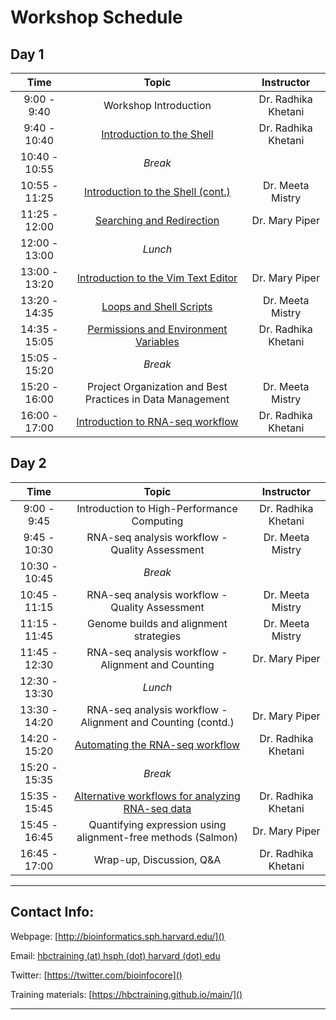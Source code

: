 # Workshop Schedule

## Day 1

| Time            |  Topic  | Instructor |
|:-----------:|:------------------------------------------------:|:--------:|
| 9:00 - 9:40 | Workshop Introduction | Dr. Radhika Khetani |
| 9:40 - 10:40 | [Introduction to the Shell](../lessons/01_the_filesystem.md) | Dr. Radhika Khetani |
| 10:40 - 10:55 | *Break* | |
| 10:55 - 11:25 | [Introduction to the Shell (cont.)](../lessons/01_the_filesystem.md) | Dr. Meeta Mistry |
| 11:25 - 12:00 | [Searching and Redirection](../lessons/02_searching_files.md) | Dr. Mary Piper |
| 12:00 - 13:00 | *Lunch* | |
| 13:00 - 13:20 | [Introduction to the Vim Text Editor](../lessons/03_vim.md) | Dr. Mary Piper |
| 13:20 - 14:35 | [Loops and Shell Scripts](../lessons/04_loops_and_scripts.md) | Dr. Meeta Mistry |
| 14:35 - 15:05 | [Permissions and Environment Variables](../lessons/05_permissions_and_environment_variables.md) | Dr. Radhika Khetani |
| 15:05 - 15:20 | *Break* | |
| 15:20 - 16:00 | Project Organization and Best Practices in Data Management | Dr. Meeta Mistry |
| 16:00 - 17:00 | [Introduction to RNA-seq workflow](../lectures/rna-seq_design.pdf) | Dr. Radhika Khetani |

## Day 2

| Time            |   Topic  | Instructor |
|:------------------------:|:----------:|:--------:|
| 9:00 - 9:45 | Introduction to High-Performance Computing | Dr. Radhika Khetani |
| 9:45 - 10:30 | RNA-seq analysis workflow - Quality Assessment | Dr. Meeta Mistry |
| 10:30 - 10:45 | *Break* | |
| 10:45 - 11:15 | RNA-seq analysis workflow - Quality Assessment | Dr. Meeta Mistry |
| 11:15 - 11:45 | Genome builds and alignment strategies| Dr. Meeta Mistry |
| 11:45 - 12:30 | RNA-seq analysis workflow - Alignment and Counting | Dr. Mary Piper |
| 12:30 - 13:30 | *Lunch* | |
| 13:30 - 14:20 | RNA-seq analysis workflow - Alignment and Counting (contd.) | Dr. Mary Piper |
| 14:20 - 15:20 | [Automating the RNA-seq workflow](../lessons/09_automating_workflow.md) | Dr. Radhika Khetani |
| 15:20 - 15:35 | *Break* | |
| 15:35 - 15:45 | [Alternative workflows for analyzing RNA-seq data](../lectures/RNAseq-analysis-methods.pdf) | Dr. Radhika Khetani |
| 15:45 - 16:45 | Quantifying expression using alignment-free methods (Salmon) | Dr. Mary Piper |
| 16:45 - 17:00 | Wrap-up, Discussion, Q&A | Dr. Radhika Khetani |

----

## Contact Info:

Webpage: [http://bioinformatics.sph.harvard.edu/]()

Email: [hbctraining (at) hsph (dot) harvard (dot) edu](mailto:hbctraining@hsph.harvard.edu)

Twitter: [https://twitter.com/bioinfocore]()

Training materials: [https://hbctraining.github.io/main/]()

---
